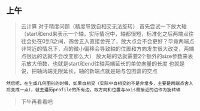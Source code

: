 ## 上午
> 云计算
> 对于精度问题（精度导致自相交无法旋转）
    首先尝试一下放大轴（start和end来表示一个轴，实际情况中，轴都很短，标准化之后两端点往往会处在0到1之间，四舍五入直接舍完了，放大点会不会更好？毕竟两端点非常近的情况下，点的微小偏移会导致轴的位置和方向发生很大改变，两端点很远的话就不会改变那么大）
    放大轴的话就需要2个额外的size参数来表示放大倍数，也就是start和end往轴两端延长的单位向量的长度
    也就是说，把轴两端无限延长，轴的新端点就是轴与包围盒的交点

    然后呢，在生成几何图形的时候，如果自相交（实际中自相交的不是非常多，主要是两端点舍入后变成一点），就去遍历profile的所有边，取方向和位置与axis最接近的边作为旋转轴
> 下午再看看吧